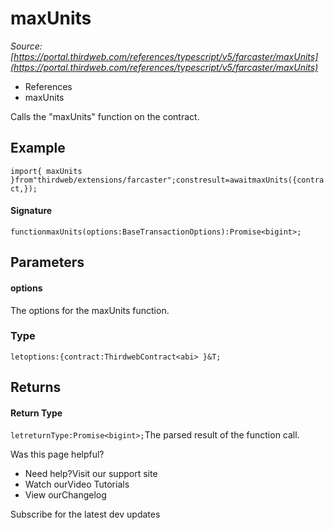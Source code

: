 # maxUnits

*Source: [https://portal.thirdweb.com/references/typescript/v5/farcaster/maxUnits](https://portal.thirdweb.com/references/typescript/v5/farcaster/maxUnits)*

* References
* maxUnits

Calls the "maxUnits" function on the contract.

## Example

`import{ maxUnits }from"thirdweb/extensions/farcaster";constresult=awaitmaxUnits({contract,});`
#### Signature

`functionmaxUnits(options:BaseTransactionOptions):Promise<bigint>;`
## Parameters

#### options

The options for the maxUnits function.

### Type

`letoptions:{contract:ThirdwebContract<abi> }&T;`
## Returns

#### Return Type

`letreturnType:Promise<bigint>;`The parsed result of the function call.

Was this page helpful?

* Need help?Visit our support site
* Watch ourVideo Tutorials
* View ourChangelog

Subscribe for the latest dev updates

